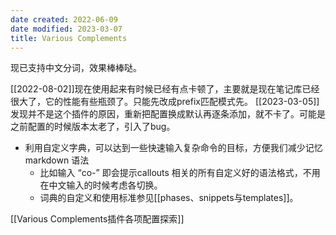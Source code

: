 ```yaml
---
date created: 2022-06-09
date modified: 2023-03-07
title: Various Complements
---
```


现已支持中文分词，效果棒棒哒。

[[2022-08-02]]现在使用起来有时候已经有点卡顿了，主要就是现在笔记库已经很大了，它的性能有些瓶颈了。只能先改成prefix匹配模式先。
[[2023-03-05]]发现并不是这个插件的原因，重新把配置换成默认再逐条添加，就不卡了。可能是之前配置的时候版本太老了，引入了bug。

- 利用自定义字典，可以达到一些快速输入复杂命令的目标，方便我们减少记忆 markdown 语法
	- 比如输入 “co-” 即会提示callouts 相关的所有自定义好的语法格式，不用在中文输入的时候考虑各切换。
	- 词典的自定义和使用标准参见[[phases、snippets与templates]]。

[[Various Complements插件各项配置探索]]
